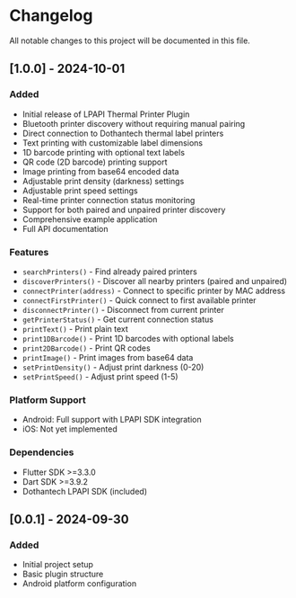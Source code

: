# Changelog

All notable changes to this project will be documented in this file.

## [1.0.0] - 2024-10-01

### Added

- Initial release of LPAPI Thermal Printer Plugin
- Bluetooth printer discovery without requiring manual pairing
- Direct connection to Dothantech thermal label printers
- Text printing with customizable label dimensions
- 1D barcode printing with optional text labels
- QR code (2D barcode) printing support
- Image printing from base64 encoded data
- Adjustable print density (darkness) settings
- Adjustable print speed settings
- Real-time printer connection status monitoring
- Support for both paired and unpaired printer discovery
- Comprehensive example application
- Full API documentation

### Features

- `searchPrinters()` - Find already paired printers
- `discoverPrinters()` - Discover all nearby printers (paired and unpaired)
- `connectPrinter(address)` - Connect to specific printer by MAC address
- `connectFirstPrinter()` - Quick connect to first available printer
- `disconnectPrinter()` - Disconnect from current printer
- `getPrinterStatus()` - Get current connection status
- `printText()` - Print plain text
- `print1DBarcode()` - Print 1D barcodes with optional labels
- `print2DBarcode()` - Print QR codes
- `printImage()` - Print images from base64 data
- `setPrintDensity()` - Adjust print darkness (0-20)
- `setPrintSpeed()` - Adjust print speed (1-5)

### Platform Support

- Android: Full support with LPAPI SDK integration
- iOS: Not yet implemented

### Dependencies

- Flutter SDK >=3.3.0
- Dart SDK >=3.9.2
- Dothantech LPAPI SDK (included)

## [0.0.1] - 2024-09-30

### Added

- Initial project setup
- Basic plugin structure
- Android platform configuration
